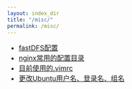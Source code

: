 ```yaml
---
layout: index_dir
title: "/misc/"
permalink: /misc/
---
```


<!-- directory_listing Further reading: -->
<ul style='font-size:16px;'>
    <li><a target='blank' href='/misc/fastDFS_cnfig'>fastDFS配置</a></li>
    <li><a target='blank' href='/misc/nginx_cnfig'>nginx常用的配置目录</a></li>
    <li><a target='blank' href='/misc/current_vimrc'>目前使用的.vimrc</a></li>
    <li><a target='blank' href='/misc/change_username'>更改Ubuntu用户名、登录名、组名</a></li>
</ul>